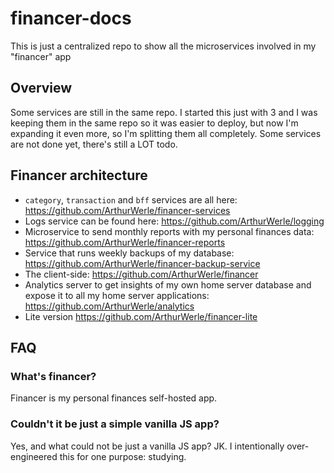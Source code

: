 # financer-docs
This is just a centralized repo to show all the microservices involved in my "financer" app

## Overview
Some services are still in the same repo. I started this just with 3 and I was keeping them in the same repo so it was easier to deploy, but now I'm expanding it even more, so I'm splitting them all completely. 
Some services are not done yet, there's still a LOT todo. 

## Financer architecture
- `category`, `transaction` and `bff` services are all here: https://github.com/ArthurWerle/financer-services
- Logs service can be found here: https://github.com/ArthurWerle/logging
- Microservice to send monthly reports with my personal finances data: https://github.com/ArthurWerle/financer-reports
- Service that runs weekly backups of my database: https://github.com/ArthurWerle/financer-backup-service
- The client-side: https://github.com/ArthurWerle/financer
- Analytics server to get insights of my own home server database and expose it to all my home server applications: https://github.com/ArthurWerle/analytics
- Lite version https://github.com/ArthurWerle/financer-lite

## FAQ
### What's financer?
Financer is my personal finances self-hosted app. 

### Couldn't it be just a simple vanilla JS app?
Yes, and what could not be just a vanilla JS app? JK. I intentionally over-engineered this for one purpose: studying.


